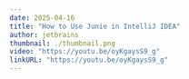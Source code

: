 ```yaml
---
date: 2025-04-16
title: "How to Use Junie in IntelliJ IDEA"
author: jetbrains
thumbnail: ./thumbnail.png
video: "https://youtu.be/oyKgaysS9_g"
linkURL: "https://youtu.be/oyKgaysS9_g"
---
```

